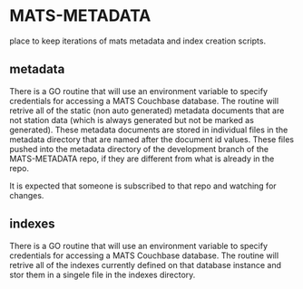 # MATS-METADATA

place to keep iterations of mats metadata and index creation scripts.

## metadata

There is a GO routine that will use an environment variable to specify credentials for accessing a MATS Couchbase database.
The routine will retrive all of the static (non auto generated) metadata documents that are not station data (which is always generated but not be marked as generated).
These metadata documents are stored in individual files in the metadata directory that are named after the document id values.
These files pushed into the metadata directory of the development branch of the MATS-METADATA repo, if they are different
from what is already in the repo.

It is expected that someone is subscribed to that repo and watching for changes.

## indexes

There is a GO routine that will use an environment variable to specify credentials for accessing a MATS Couchbase database.
The routine will retrive all of the indexes currently defined on that database instance and stor them in a singele file in the indexes directory.